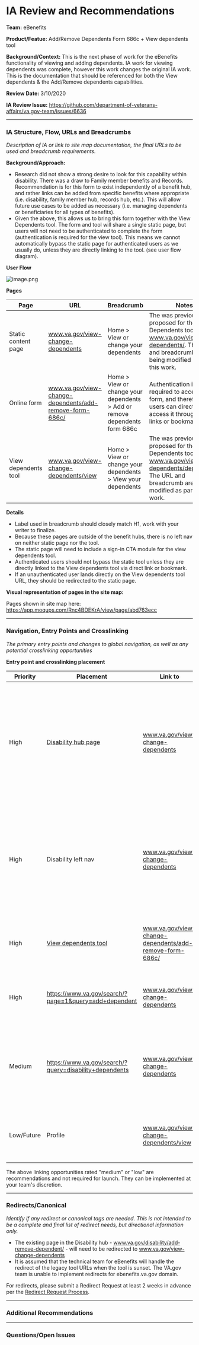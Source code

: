# IA Review and Recommendations

**Team:** eBenefits

**Product/Featue:** Add/Remove Dependents Form 686c + View dependents tool

**Background/Context:** This is the next phase of work for the eBenefits functionality of viewing and adding dependents.  IA work for viewing dependents was complete, however this work changes the original IA work.  This is the documentation that should be referenced for both the View dependents & the Add/Remove dependents capabilities. 

**Review Date:** 3/10/2020

**IA Review Issue:** https://github.com/department-of-veterans-affairs/va.gov-team/issues/6636

<hr>

### IA Structure, Flow, URLs and Breadcrumbs <br>  
*Description of IA or link to site map documentation, the final URLs to be used and breadcrumb requirements.*

**Background/Approach:**
- Research did not show a strong desire to look for this capability within disability.  There was a draw to Family member benefits and Records.  Recommendation is for this form to exist independently of a benefit hub, and rather links can be added from specific benefits where appropriate (i.e. disability, family member hub, records hub, etc.). This will allow future use cases to be added as necessary (i.e. managing dependents or beneficiaries for all types of benefits). 
- Given the above, this allows us to bring this form together with the View Dependents tool.  The form and tool will share a single static page,  but users will not need to be authenticated to complete the form (authentication is required for the view tool). This means we cannot automatically bypass the static page for authenticated users as we usually do, unless they are directly linking to the tool. (see user flow diagram). 

**User Flow**

![image.png](https://images.zenhubusercontent.com/59ca6a73b0222d5de4792f1d/04316e24-409e-4257-9439-c259a95fd5ec)


**Pages**

Page | URL | Breadcrumb | Notes
--- | --- | --- | ---
Static content page | www.va.gov/view-change-dependents  | Home > View or change your dependents  | The was previously proposed for the View Dependents tool as www.va.gov/view-dependents/. The URL and breadcrumb are being modified as part of this work.   
Online form | www.va.gov/view-change-dependents/add-remove-form-686c/ | Home > View or change your dependents > Add or remove dependents form 686c | Authentication is not required to access this form, and therefore users can directly access it through direct links or bookmarks. 
View dependents tool | www.va.gov/view-change-dependents/view | Home > View or change your dependents > View your dependents | The was previously proposed for the View Dependents tool as www.va.gov/view-dependents/dependents. The URL and breadcrumb are being modified as part of this work. 

**Details**
- Label used in breadcrumb should closely match H1, work with your writer to finalize. 
- Because these pages are outside of the benefit hubs, there is no left nav on neither static page nor the tool.
- The static page will need to include a sign-in CTA module for the view dependents tool. 
- Authenticated users should not bypass the static tool unless they are directly linked to the View dependents tool via direct link or bookmark.
- If an unauthenticated user lands directly on the View dependents tool URL, they should be redirected to the static page.  

**Visual representation of pages in the site map:** 

Pages shown in site map here: https://app.moqups.com/Rnc4BDEKrA/view/page/abd763ecc

<hr>

### Navigation, Entry Points and Crosslinking
*The primary entry points and changes to global navigation, as well as any potential crosslinking opportunities*

**Entry point and crosslinking placement**

Priority | Placement | Link to | Description
--- | --- | --- | ---
High | [Disability hub page](https://www.va.gov/disability/) |  www.va.gov/view-change-dependents |The existing "Add or remove dependents" link should be updated to point to the new static page to "View or change dependents".  Update the link label and teaser text as appropriate. Placement is the same as it currently is. 
High | Disability left nav |  www.va.gov/view-change-dependents | The existing "Add or remove dependents" link should be updated to point to the new static page to "View or change dependents".  Update the link label as appropriate. Placement is the same as it currently is. 
High | [View dependents tool](www.va.gov/view-change-dependents/view) |  www.va.gov/view-change-dependents/add-remove-form-686c/ |The tool should include a link to Add or Remove dependents and take the user directly to the form. 
High | https://www.va.gov/search/?page=1&query=add+dependent | www.va.gov/view-change-dependents | Change item in top recommendations section for "add dependents" query to point to new page
Medium | https://www.va.gov/search/?query=disability+dependents | www.va.gov/view-change-dependents | Add to top recommendations section for additional key searches such as: "disability dependents", "my dependents", "remove dependents".
Low/Future | Profile  | www.va.gov/view-change-dependents/view | Look at future opportunities to test user response to placement within the profile experience. 

The above linking opportunities rated "medium" or "low" are recommendations and not required for launch.  They can be implemented at your team's discretion.

<hr>

### Redirects/Canonical <br>
*Identify if any redirect or canonical tags are needed.  This is not intended to be a complete and final list of redirect needs, but directional information only.*  

- The existing page in the Disability hub - www.va.gov/disability/add-remove-dependent/ - will need to be redirected to  www.va.gov/view-change-dependents
- It is assumed that the technical team for eBenefits will handle the redirect of the legacy tool URLs when the tool is sunset.  The VA.gov team is unable to implement redirects for ebenefits.va.gov domain. 

For redirects, please submit a Redirect Request at least 2 weeks in advance per the [Redirect Request Process](https://github.com/department-of-veterans-affairs/va.gov-team/blob/master/platform/information-architecture/request-redirect.md).

<hr>

### Additional Recommendations

<hr>

### Questions/Open Issues


